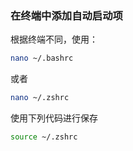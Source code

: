 
### 在终端中添加自动启动项

根据终端不同，使用：
 ```bash
nano ~/.bashrc
```

或者

```bash
nano ~/.zshrc
```

使用下列代码进行保存

```bash
source ~/.zshrc
```
